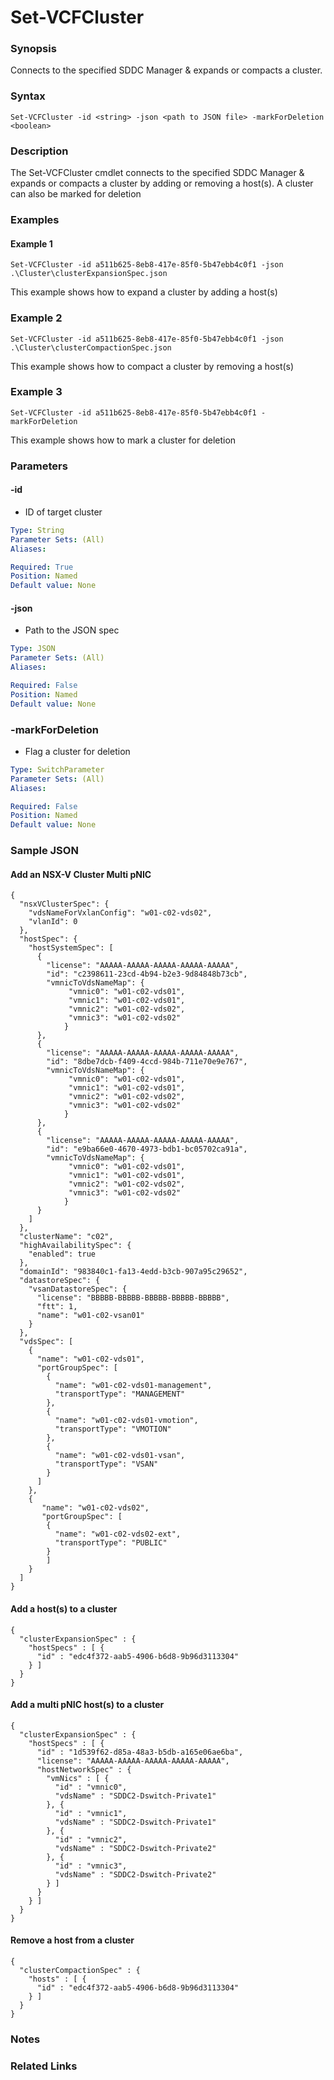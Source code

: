 # Set-VCFCluster

### Synopsis
Connects to the specified SDDC Manager & expands or compacts a cluster.

### Syntax
```
Set-VCFCluster -id <string> -json <path to JSON file> -markForDeletion <boolean>
```

### Description
The Set-VCFCluster cmdlet connects to the specified SDDC Manager & expands or compacts a cluster by adding or removing a host(s). A cluster can also be marked for deletion

### Examples
#### Example 1
```
Set-VCFCluster -id a511b625-8eb8-417e-85f0-5b47ebb4c0f1 -json .\Cluster\clusterExpansionSpec.json
```
This example shows how to expand a cluster by adding a host(s)

### Example 2
```
Set-VCFCluster -id a511b625-8eb8-417e-85f0-5b47ebb4c0f1 -json .\Cluster\clusterCompactionSpec.json
```
This example shows how to compact a cluster by removing a host(s)

### Example 3
```
Set-VCFCluster -id a511b625-8eb8-417e-85f0-5b47ebb4c0f1 -markForDeletion
```
This example shows how to mark a cluster for deletion

### Parameters

#### -id
- ID of target cluster

```yaml
Type: String
Parameter Sets: (All)
Aliases:

Required: True
Position: Named
Default value: None
```

#### -json
- Path to the JSON spec

```yaml
Type: JSON
Parameter Sets: (All)
Aliases:

Required: False
Position: Named
Default value: None
```

### -markForDeletion
- Flag a cluster for deletion

```yaml
Type: SwitchParameter
Parameter Sets: (All)
Aliases:

Required: False
Position: Named
Default value: None
```

### Sample JSON
#### Add an NSX-V Cluster Multi pNIC
```
{
  "nsxVClusterSpec": {
    "vdsNameForVxlanConfig": "w01-c02-vds02",
    "vlanId": 0
  },
  "hostSpec": {
    "hostSystemSpec": [
      {
        "license": "AAAAA-AAAAA-AAAAA-AAAAA-AAAAA",
        "id": "c2398611-23cd-4b94-b2e3-9d84848b73cb",
        "vmnicToVdsNameMap": {
             "vmnic0": "w01-c02-vds01",
             "vmnic1": "w01-c02-vds01",
             "vmnic2": "w01-c02-vds02",
             "vmnic3": "w01-c02-vds02"
            }
      },
      {
        "license": "AAAAA-AAAAA-AAAAA-AAAAA-AAAAA",
        "id": "8dbe7dcb-f409-4ccd-984b-711e70e9e767",
        "vmnicToVdsNameMap": {
             "vmnic0": "w01-c02-vds01",
             "vmnic1": "w01-c02-vds01",
             "vmnic2": "w01-c02-vds02",
             "vmnic3": "w01-c02-vds02"
            }
      },
      {
        "license": "AAAAA-AAAAA-AAAAA-AAAAA-AAAAA",
        "id": "e9ba66e0-4670-4973-bdb1-bc05702ca91a",
        "vmnicToVdsNameMap": {
             "vmnic0": "w01-c02-vds01",
             "vmnic1": "w01-c02-vds01",
             "vmnic2": "w01-c02-vds02",
             "vmnic3": "w01-c02-vds02"
            }
      }
    ]
  },
  "clusterName": "c02",
  "highAvailabilitySpec": {
    "enabled": true
  },
  "domainId": "983840c1-fa13-4edd-b3cb-907a95c29652",
  "datastoreSpec": {
    "vsanDatastoreSpec": {
      "license": "BBBBB-BBBBB-BBBBB-BBBBB-BBBBB",
      "ftt": 1,
      "name": "w01-c02-vsan01"
    }
  },
  "vdsSpec": [
    {
      "name": "w01-c02-vds01",
      "portGroupSpec": [
        {
          "name": "w01-c02-vds01-management",
          "transportType": "MANAGEMENT"
        },
        {
          "name": "w01-c02-vds01-vmotion",
          "transportType": "VMOTION"
        },
        {
          "name": "w01-c02-vds01-vsan",
          "transportType": "VSAN"
        }
      ]
    },
    {
       "name": "w01-c02-vds02",
       "portGroupSpec": [
        {
          "name": "w01-c02-vds02-ext",
          "transportType": "PUBLIC"
        }
        ]
    }
  ]
}

```

#### Add a host(s) to a cluster
```
{
  "clusterExpansionSpec" : {
    "hostSpecs" : [ {
      "id" : "edc4f372-aab5-4906-b6d8-9b96d3113304"
    } ]
  }
}

```

#### Add a multi pNIC host(s) to a cluster
```
{
  "clusterExpansionSpec" : {
    "hostSpecs" : [ {
      "id" : "1d539f62-d85a-48a3-b5db-a165e06ae6ba",
      "license": "AAAAA-AAAAA-AAAAA-AAAAA-AAAAA",
      "hostNetworkSpec" : {
        "vmNics" : [ {
          "id" : "vmnic0",
          "vdsName" : "SDDC2-Dswitch-Private1"
        }, {
          "id" : "vmnic1",
          "vdsName" : "SDDC2-Dswitch-Private1"
        }, {
          "id" : "vmnic2",
          "vdsName" : "SDDC2-Dswitch-Private2"
        }, {
          "id" : "vmnic3",
          "vdsName" : "SDDC2-Dswitch-Private2"
        } ]
      }
    } ]
  }
}
```

#### Remove a host from a cluster
```
{
  "clusterCompactionSpec" : {
    "hosts" : [ {
      "id" : "edc4f372-aab5-4906-b6d8-9b96d3113304"
    } ]
  }
}
```

### Notes

### Related Links
